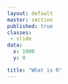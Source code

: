 ```yaml
---
layout: default
master: section
published: true
classes:
 - slide
data:
  x: 1000
  y: 0

title: "What is R"
---
```


